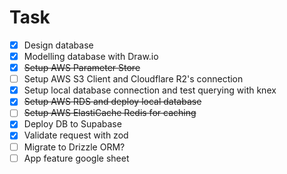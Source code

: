 # Task

- [x] Design database
- [x] Modelling database with Draw.io
- [x] ~~Setup AWS Parameter Store~~
- [ ] Setup AWS S3 Client and Cloudflare R2's connection
- [x] Setup local database connection and test querying with knex
- [x] ~~Setup AWS RDS and deploy local database~~
- [ ] ~~Setup AWS ElastiCache Redis for caching~~
- [x] Deploy DB to Supabase
- [x] Validate request with zod
- [ ] Migrate to Drizzle ORM?
- [ ] App feature google sheet